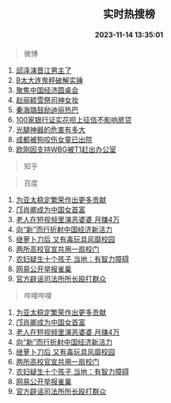 <div align="center"><h2>实时热搜榜</h2><h4>2023-11-14 13:35:01</h4></div>

> 微博  

1. [邱泽演晋江男主了](https://s.weibo.com/weibo?q=%23%E9%82%B1%E6%B3%BD%E6%BC%94%E6%99%8B%E6%B1%9F%E7%94%B7%E4%B8%BB%E4%BA%86%23&t=31&band_rank=1&Refer=top)<br />
2. [B太大连鬼秤破解实锤](https://s.weibo.com/weibo?q=B%E5%A4%AA%E5%A4%A7%E8%BF%9E%E9%AC%BC%E7%A7%A4%E7%A0%B4%E8%A7%A3%E5%AE%9E%E9%94%A4&t=31&band_rank=2&Refer=top)<br />
3. [聚焦中国经济圆桌会](https://s.weibo.com/weibo?q=%23%E8%81%9A%E7%84%A6%E4%B8%AD%E5%9B%BD%E7%BB%8F%E6%B5%8E%E5%9C%86%E6%A1%8C%E4%BC%9A%23&t=31&band_rank=3&Refer=top)<br />
4. [赵丽颖雪祭司神女妆](https://s.weibo.com/weibo?q=%23%E8%B5%B5%E4%B8%BD%E9%A2%96%E9%9B%AA%E7%A5%AD%E5%8F%B8%E7%A5%9E%E5%A5%B3%E5%A6%86%23&t=31&band_rank=4&Refer=top)<br />
5. [秦海璐鼓励迪丽热巴](https://s.weibo.com/weibo?q=%23%E7%A7%A6%E6%B5%B7%E7%92%90%E9%BC%93%E5%8A%B1%E8%BF%AA%E4%B8%BD%E7%83%AD%E5%B7%B4%23&t=31&band_rank=5&Refer=top)<br />
6. [100家银行证实花呗上征信不影响房贷](https://s.weibo.com/weibo?q=%23100%E5%AE%B6%E9%93%B6%E8%A1%8C%E8%AF%81%E5%AE%9E%E8%8A%B1%E5%91%97%E4%B8%8A%E5%BE%81%E4%BF%A1%E4%B8%8D%E5%BD%B1%E5%93%8D%E6%88%BF%E8%B4%B7%23&t=31&band_rank=6&Refer=top)<br />
7. [光腿神器的危害有多大](https://s.weibo.com/weibo?q=%E5%85%89%E8%85%BF%E7%A5%9E%E5%99%A8%E7%9A%84%E5%8D%B1%E5%AE%B3%E6%9C%89%E5%A4%9A%E5%A4%A7&t=31&band_rank=7&Refer=top)<br />
8. [成都被狗咬伤女童已出院](https://s.weibo.com/weibo?q=%23%E6%88%90%E9%83%BD%E8%A2%AB%E7%8B%97%E5%92%AC%E4%BC%A4%E5%A5%B3%E7%AB%A5%E5%B7%B2%E5%87%BA%E9%99%A2%23&t=31&band_rank=8&Refer=top)<br />
9. [欧刚因支持WBG被T1赶出办公室](https://s.weibo.com/weibo?q=%23%E6%AC%A7%E5%88%9A%E5%9B%A0%E6%94%AF%E6%8C%81WBG%E8%A2%ABT1%E8%B5%B6%E5%87%BA%E5%8A%9E%E5%85%AC%E5%AE%A4%23&t=31&band_rank=9&Refer=top)<br />

> 知乎  


> 百度  

1. [为亚太稳定繁荣作出更多贡献](https://www.baidu.com/s?wd=%E4%B8%BA%E4%BA%9A%E5%A4%AA%E7%A8%B3%E5%AE%9A%E7%B9%81%E8%8D%A3%E4%BD%9C%E5%87%BA%E6%9B%B4%E5%A4%9A%E8%B4%A1%E7%8C%AE&sa=fyb_news&rsv_dl=fyb_news)<br />
2. [邝肖卿成为中国女首富](https://www.baidu.com/s?wd=%E9%82%9D%E8%82%96%E5%8D%BF%E6%88%90%E4%B8%BA%E4%B8%AD%E5%9B%BD%E5%A5%B3%E9%A6%96%E5%AF%8C&sa=fyb_news&rsv_dl=fyb_news)<br />
3. [老人在短视频里演恶婆婆 月赚4万](https://www.baidu.com/s?wd=%E8%80%81%E4%BA%BA%E5%9C%A8%E7%9F%AD%E8%A7%86%E9%A2%91%E9%87%8C%E6%BC%94%E6%81%B6%E5%A9%86%E5%A9%86+%E6%9C%88%E8%B5%9A4%E4%B8%87&sa=fyb_news&rsv_dl=fyb_news)<br />
4. [向“新”而行折射中国经济新活力](https://www.baidu.com/s?wd=%E5%90%91%E2%80%9C%E6%96%B0%E2%80%9D%E8%80%8C%E8%A1%8C%E6%8A%98%E5%B0%84%E4%B8%AD%E5%9B%BD%E7%BB%8F%E6%B5%8E%E6%96%B0%E6%B4%BB%E5%8A%9B&sa=fyb_news&rsv_dl=fyb_news)<br />
5. [继萝卜刀后 又有毒玩具风靡校园](https://www.baidu.com/s?wd=%E7%BB%A7%E8%90%9D%E5%8D%9C%E5%88%80%E5%90%8E+%E5%8F%88%E6%9C%89%E6%AF%92%E7%8E%A9%E5%85%B7%E9%A3%8E%E9%9D%A1%E6%A0%A1%E5%9B%AD&sa=fyb_news&rsv_dl=fyb_news)<br />
6. [两所高校官宣共用一扇校门](https://www.baidu.com/s?wd=%E4%B8%A4%E6%89%80%E9%AB%98%E6%A0%A1%E5%AE%98%E5%AE%A3%E5%85%B1%E7%94%A8%E4%B8%80%E6%89%87%E6%A0%A1%E9%97%A8&sa=fyb_news&rsv_dl=fyb_news)<br />
7. [农妇疑生十个孩子 当地：有智力障碍](https://www.baidu.com/s?wd=%E5%86%9C%E5%A6%87%E7%96%91%E7%94%9F%E5%8D%81%E4%B8%AA%E5%AD%A9%E5%AD%90+%E5%BD%93%E5%9C%B0%EF%BC%9A%E6%9C%89%E6%99%BA%E5%8A%9B%E9%9A%9C%E7%A2%8D&sa=fyb_news&rsv_dl=fyb_news)<br />
8. [网易公开举报雀巢](https://www.baidu.com/s?wd=%E7%BD%91%E6%98%93%E5%85%AC%E5%BC%80%E4%B8%BE%E6%8A%A5%E9%9B%80%E5%B7%A2&sa=fyb_news&rsv_dl=fyb_news)<br />
9. [官方辟谣司法所所长殴打群众](https://www.baidu.com/s?wd=%E5%AE%98%E6%96%B9%E8%BE%9F%E8%B0%A3%E5%8F%B8%E6%B3%95%E6%89%80%E6%89%80%E9%95%BF%E6%AE%B4%E6%89%93%E7%BE%A4%E4%BC%97&sa=fyb_news&rsv_dl=fyb_news)<br />

> 哔哩哔哩  

1. [为亚太稳定繁荣作出更多贡献](https://www.baidu.com/s?wd=%E4%B8%BA%E4%BA%9A%E5%A4%AA%E7%A8%B3%E5%AE%9A%E7%B9%81%E8%8D%A3%E4%BD%9C%E5%87%BA%E6%9B%B4%E5%A4%9A%E8%B4%A1%E7%8C%AE&sa=fyb_news&rsv_dl=fyb_news)<br />
2. [邝肖卿成为中国女首富](https://www.baidu.com/s?wd=%E9%82%9D%E8%82%96%E5%8D%BF%E6%88%90%E4%B8%BA%E4%B8%AD%E5%9B%BD%E5%A5%B3%E9%A6%96%E5%AF%8C&sa=fyb_news&rsv_dl=fyb_news)<br />
3. [老人在短视频里演恶婆婆 月赚4万](https://www.baidu.com/s?wd=%E8%80%81%E4%BA%BA%E5%9C%A8%E7%9F%AD%E8%A7%86%E9%A2%91%E9%87%8C%E6%BC%94%E6%81%B6%E5%A9%86%E5%A9%86+%E6%9C%88%E8%B5%9A4%E4%B8%87&sa=fyb_news&rsv_dl=fyb_news)<br />
4. [向“新”而行折射中国经济新活力](https://www.baidu.com/s?wd=%E5%90%91%E2%80%9C%E6%96%B0%E2%80%9D%E8%80%8C%E8%A1%8C%E6%8A%98%E5%B0%84%E4%B8%AD%E5%9B%BD%E7%BB%8F%E6%B5%8E%E6%96%B0%E6%B4%BB%E5%8A%9B&sa=fyb_news&rsv_dl=fyb_news)<br />
5. [继萝卜刀后 又有毒玩具风靡校园](https://www.baidu.com/s?wd=%E7%BB%A7%E8%90%9D%E5%8D%9C%E5%88%80%E5%90%8E+%E5%8F%88%E6%9C%89%E6%AF%92%E7%8E%A9%E5%85%B7%E9%A3%8E%E9%9D%A1%E6%A0%A1%E5%9B%AD&sa=fyb_news&rsv_dl=fyb_news)<br />
6. [两所高校官宣共用一扇校门](https://www.baidu.com/s?wd=%E4%B8%A4%E6%89%80%E9%AB%98%E6%A0%A1%E5%AE%98%E5%AE%A3%E5%85%B1%E7%94%A8%E4%B8%80%E6%89%87%E6%A0%A1%E9%97%A8&sa=fyb_news&rsv_dl=fyb_news)<br />
7. [农妇疑生十个孩子 当地：有智力障碍](https://www.baidu.com/s?wd=%E5%86%9C%E5%A6%87%E7%96%91%E7%94%9F%E5%8D%81%E4%B8%AA%E5%AD%A9%E5%AD%90+%E5%BD%93%E5%9C%B0%EF%BC%9A%E6%9C%89%E6%99%BA%E5%8A%9B%E9%9A%9C%E7%A2%8D&sa=fyb_news&rsv_dl=fyb_news)<br />
8. [网易公开举报雀巢](https://www.baidu.com/s?wd=%E7%BD%91%E6%98%93%E5%85%AC%E5%BC%80%E4%B8%BE%E6%8A%A5%E9%9B%80%E5%B7%A2&sa=fyb_news&rsv_dl=fyb_news)<br />
9. [官方辟谣司法所所长殴打群众](https://www.baidu.com/s?wd=%E5%AE%98%E6%96%B9%E8%BE%9F%E8%B0%A3%E5%8F%B8%E6%B3%95%E6%89%80%E6%89%80%E9%95%BF%E6%AE%B4%E6%89%93%E7%BE%A4%E4%BC%97&sa=fyb_news&rsv_dl=fyb_news)<br />
